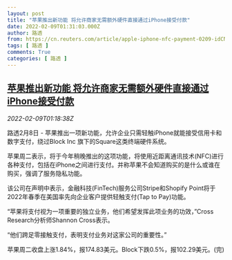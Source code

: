 ```yaml
---
layout: post
title: "苹果推出新功能 将允许商家无需额外硬件直接通过iPhone接受付款"
date: 2022-02-09T01:31:03.000Z
author: 路透
from: https://cn.reuters.com/article/apple-iphone-nfc-payment-0209-idCNKBS2KE03D
tags: [ 路透 ]
comments: True
categories: [ 路透 ]
---
```

<!--1644370263000-->
[苹果推出新功能 将允许商家无需额外硬件直接通过iPhone接受付款](https://cn.reuters.com/article/apple-iphone-nfc-payment-0209-idCNKBS2KE03D)
------

<div>
<div><i>2022-02-09T01:18:38Z</i></div><p>路透2月8日 - 苹果推出一项新功能，允许企业只需轻触iPhone就能接受信用卡和数字支付，绕过Block Inc 旗下的Square这类终端硬件系统。</p><p>苹果周二表示，将于今年稍晚推出的这项功能，将使用近距离通讯技术(NFC)进行各种支付，包括在iPhone之间进行支付。并称苹果不会知道购买的是什么或谁在购买，强调了服务隐私功能。</p><p>该公司在声明中表示，金融科技(FinTech)服务公司Stripe和Shopify Point将于2022年春季在美国率先向企业客户提供轻触支付(Tap to Pay)功能。</p><p>“苹果将支付视为一项重要的独立业务，他们希望发挥此项业务的功效，”Cross Research分析师Shannon Cross表示。</p><p>“他们跨足零接触支付，表明支付业务对这家公司的重要性。”</p><p>苹果周二收盘上涨1.84%，报174.83美元。Block下跌0.5%，报102.29美元。(完)</p>
</div>
